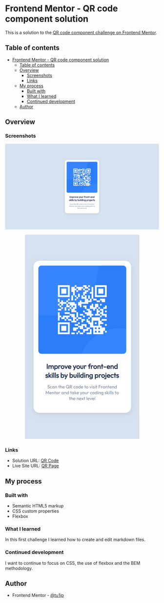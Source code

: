 # Frontend Mentor - QR code component solution

This is a solution to the [QR code component challenge on Frontend Mentor](https://www.frontendmentor.io/challenges/qr-code-component-iux_sIO_H).

## Table of contents

- [Frontend Mentor - QR code component solution](#frontend-mentor---qr-code-component-solution)
  - [Table of contents](#table-of-contents)
  - [Overview](#overview)
    - [Screenshots](#screenshots)
    - [Links](#links)
  - [My process](#my-process)
    - [Built with](#built-with)
    - [What I learned](#what-i-learned)
    - [Continued development](#continued-development)
  - [Author](#author)

## Overview

### Screenshots

<p lign="center">
  <img  src="screenshots/Desktop.png" alt="Desktop View" >
</p>
<p align="center">
  <img  src="screenshots/Mobile.png" alt="Mobile View" >
</p>

### Links

- Solution URL: [QR Code](https://github.com/tu1ip/qr)
- Live Site URL: [QR Page](https://tu1ip.github.io/qr/)

## My process

### Built with

- Semantic HTML5 markup
- CSS custom properties
- Flexbox
  
### What I learned

In this first challenge I learned how to create and edit markdown files.

### Continued development

I want to continue to focus on CSS, the use of flexbox and the BEM methodology.

## Author

- Frontend Mentor - [@tu1ip](https://www.frontendmentor.io/profile/tu1ip)
